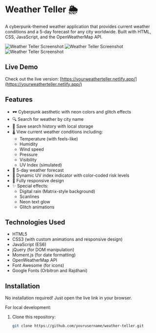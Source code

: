 # Weather Teller 🌦️

A cyberpunk-themed weather application that provides current weather conditions and a 5-day forecast for any city worldwide. Built with HTML, CSS, JavaScript, and the OpenWeatherMap API.

![Weather Teller Screenshot](https://i.postimg.cc/X7QYq1Kq/Screenshot-2025-07-04-124336.png)
![Weather Teller Screenshot](https://i.postimg.cc/x18TzGgR/Screenshot-2025-07-04-124359.png)
![Weather Teller Screenshot](https://i.postimg.cc/xT0d0VzB/Screenshot-2025-07-04-124406.png)

## Live Demo

Check out the live version: [https://yourweatherteller.netlify.app/](https://yourweatherteller.netlify.app/)

## Features

- 🕶️ Cyberpunk aesthetic with neon colors and glitch effects
- 🔍 Search for weather by city name
- 📌 Save search history with local storage
- 🌡️ View current weather conditions including:
  - Temperature (with feels-like)
  - Humidity
  - Wind speed
  - Pressure
  - Visibility
  - UV Index (simulated)
- 📅 5-day weather forecast
- 🌈 Dynamic UV index indicator with color-coded risk levels
- 📱 Fully responsive design
- ✨ Special effects:
  - Digital rain (Matrix-style background)
  - Scanlines
  - Neon text glow
  - Glitch animations

## Technologies Used

- HTML5
- CSS3 (with custom animations and responsive design)
- JavaScript (ES6)
- jQuery (for DOM manipulation)
- Moment.js (for date formatting)
- OpenWeatherMap API
- Font Awesome (for icons)
- Google Fonts (Orbitron and Rajdhani)

## Installation

No installation required! Just open the live link in your browser.

For local development:

1. Clone this repository:
   ```bash
   git clone https://github.com/yourusername/weather-teller.git
